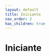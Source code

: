 ```yaml
---
layout: default
title: Iniciante
nav_order: 2
has_children: true
---
```


# Iniciante

<!-- 1. Dicas de Estudo
1. Limpeza
 - Monitoramento de progresso
 - Estudo nas 12 tonalidades
 - Aplicação do estudo
1. Metrônomo 2
1. Escala Maior (tabela)
1. Escala Menor (tabela)
1. Intervalos
1. Campo Harmônico Maior (tabela)
1. Campo Harmônico Menor (tabela)
1. Escala Relativa
1. Armadura de Clave
1. Escala de Blues
1. Escala Pentatônica
    - Vibrato
    - Bend
    - Shape 1
    - Shape 1 nos 12 tons (tabela) e aplicação no improviso
    - Licks Pentatônicos 1 e 2
    - 5 Shapes
    - Exercícios 1, 2, 3 e 4 nos 5 Shapes
    - 5 Shapes nos 12 tons (tabela) e aplicação no improviso
    - Penta Drills (1, 2, 3, 4)
    - Penta Drills (1, 2, 3, 4) – Horizontal
    - Penta Drills (1, 2, 3, 4) – Vertical
    - Penta Drills (1, 2, 3, 4) – Aplicação no improviso
    - Regra prática para aplicação da pentatônica maior e menor
1. Estudo Palhetada Alternada
1. Estudo de Ligados
1. Tapping Workout Parte I – Iniciação
1. Tapping Workout Parte II – Padrões Básicos
1. Tapping Workout Parte III – Truques
1. Notas no Braço (método single string)
1. Notas no Braço na Prática (método single string – Cronograma de Estudo)
1. Tríades e suas aplicações
1. Estudo de Trídes I e II
1. Cronograma de Estudos
    - Divisão por tópicos
1. Repertório (Classic Rock c/ solos improvisados)
1. Backing Tracks em Mp3 de cada tonalidade -->